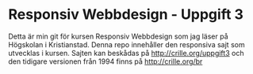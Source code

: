 # Responsiv Webbdesign - Uppgift 3

Detta är min git för kursen Responsiv Webbdesign som jag läser på Högskolan i Kristianstad. Denna repo innehåller den responsiva sajt som utvecklas i kursen.
Sajten kan beskådas på http://crille.org/uppgift3 och den tidigare versionen från 1994 finns på http://crille.org/br

